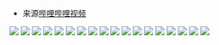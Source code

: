 - 来源[哔哩哔哩视频](https://www.bilibili.com/video/BV1Sq4y1k79x)

![](./asset/LOAM论文核心精读1.png)
![](./asset/LOAM论文核心精读2.png)
![](./asset/LOAM论文核心精读3.png)
![](./asset/LOAM论文核心精读4.png)
![](./asset/LOAM论文核心精读5.png)
![](./asset/LOAM论文核心精读6.png)
![](./asset/LOAM论文核心精读7.png)
![](./asset/LOAM论文核心精读8.png)
![](./asset/LOAM论文核心精读9.png)
![](./asset/LOAM论文核心精读10.png)
![](./asset/LOAM论文核心精读11.png)
![](./asset/LOAM论文核心精读12.png)
![](./asset/LOAM论文核心精读13.png)
![](./asset/LOAM论文核心精读14.png)
![](./asset/LOAM论文核心精读15.png)
![](./asset/LOAM论文核心精读16.png)
![](./asset/LOAM论文核心精读17.png)
![](./asset/LOAM论文核心精读18.png)